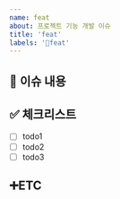 ```yaml
---
name: feat
about: 프로젝트 기능 개발 이슈
title: 'feat'
labels: '🌟feat'
---
```


<!-- Issue 작성 전에 우선 Assignees, label 지정하기 -->
## 📄 이슈 내용
<!-- 이슈 내용 요약 설명 -->
>

## ✅ 체크리스트
- [ ] todo1
- [ ] todo2
- [ ] todo3

## ➕ETC
